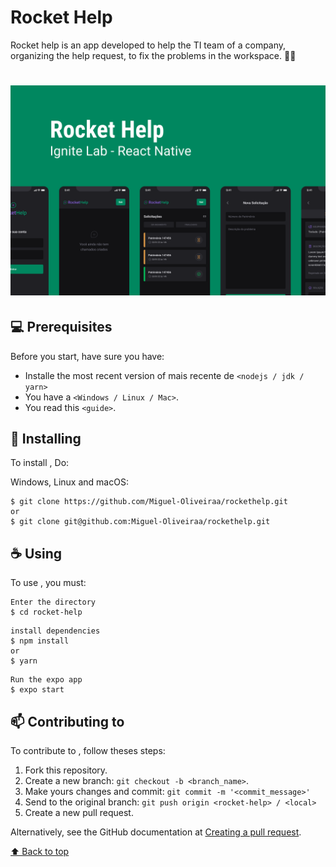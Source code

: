 # Rocket Help
Rocket help is an app developed to help the TI team of a company, organizing the help request, to fix the problems in the workspace. 🔧:iphone:

<h1 align='left'>
  <img src='./Capa.png'></img>

</h1>

## 💻 Prerequisites

Before you start, have sure you have:
<!---Estes são apenas requisitos de exemplo. Adicionar, duplicar ou remover conforme necessário--->
* Installe the most recent version of mais recente de `<nodejs / jdk / yarn>`
* You have a `<Windows / Linux / Mac>`.
* You read this `<guide>`.

## 🚀 Installing <rocket-help>

To install <rocket-help>, Do:

Windows, Linux and macOS:
```
$ git clone https://github.com/Miguel-Oliveiraa/rockethelp.git
or
$ git clone git@github.com:Miguel-Oliveiraa/rockethelp.git
```


## ☕ Using <rocket-help>

To use <rocket-help>, you must:
```
Enter the directory
$ cd rocket-help
```
```
install dependencies
$ npm install
or
$ yarn
```
```
Run the expo app
$ expo start
```

## 📫 Contributing to <kotlin-todo-list-app>
<!---Se o seu README for longo ou se você tiver algum processo ou etapas específicas que deseja que os contribuidores sigam, considere a criação de um arquivo CONTRIBUTING.md separado--->
To contribute to <krocket-help>, follow theses steps:

1. Fork this repository.
2. Create a new branch: `git checkout -b <branch_name>`.
3. Make yours changes and commit: `git commit -m '<commit_message>'`
4. Send to the original branch: `git push origin <rocket-help> / <local>`
5. Create a new pull request.

Alternatively, see the GitHub documentation at [Creating a pull request](https://help.github.com/en/github/collaborating-with-issues-and-pull-requests/creating-a-pull-request).

[⬆ Back to top](#rocket-help)<br>

